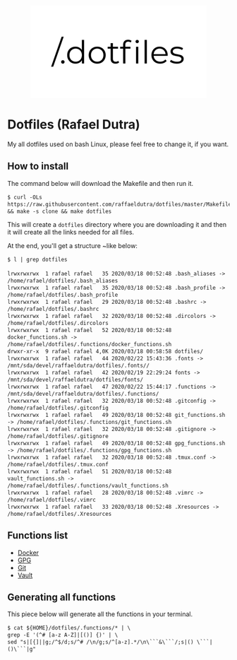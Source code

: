 <p align="center"><img src="https://github.com/raffaeldutra/dotfiles/blob/master/dotfiles.png" width="400"></p>

# Dotfiles (Rafael Dutra)

My all dotfiles used on bash Linux, please feel free to change it, if you want.

## How to install

The command below will download the Makefile and then run it.

```
$ curl -OLs https://raw.githubusercontent.com/raffaeldutra/dotfiles/master/Makefile && make -s clone && make dotfiles
```

This will create a `dotfiles` directory where you are downloading it and then it will create all the links needed for all files.

At the end, you'll get a structure ~like below:

```
$ l | grep dotfiles

lrwxrwxrwx  1 rafael rafael   35 2020/03/18 00:52:48 .bash_aliases -> /home/rafael/dotfiles/.bash_aliases
lrwxrwxrwx  1 rafael rafael   35 2020/03/18 00:52:48 .bash_profile -> /home/rafael/dotfiles/.bash_profile
lrwxrwxrwx  1 rafael rafael   29 2020/03/18 00:52:48 .bashrc -> /home/rafael/dotfiles/.bashrc
lrwxrwxrwx  1 rafael rafael   32 2020/03/18 00:52:48 .dircolors -> /home/rafael/dotfiles/.dircolors
lrwxrwxrwx  1 rafael rafael   52 2020/03/18 00:52:48 docker_functions.sh -> /home/rafael/dotfiles/.functions/docker_functions.sh
drwxr-xr-x  9 rafael rafael 4,0K 2020/03/18 00:58:58 dotfiles/
lrwxrwxrwx  1 rafael rafael   44 2020/02/22 15:43:36 .fonts -> /mnt/sda/devel/raffaeldutra/dotfiles/.fonts//
lrwxrwxrwx  1 rafael rafael   42 2020/02/19 22:29:24 fonts -> /mnt/sda/devel/raffaeldutra/dotfiles/fonts/
lrwxrwxrwx  1 rafael rafael   47 2020/02/22 15:44:17 .functions -> /mnt/sda/devel/raffaeldutra/dotfiles/.functions/
lrwxrwxrwx  1 rafael rafael   32 2020/03/18 00:52:48 .gitconfig -> /home/rafael/dotfiles/.gitconfig
lrwxrwxrwx  1 rafael rafael   49 2020/03/18 00:52:48 git_functions.sh -> /home/rafael/dotfiles/.functions/git_functions.sh
lrwxrwxrwx  1 rafael rafael   32 2020/03/18 00:52:48 .gitignore -> /home/rafael/dotfiles/.gitignore
lrwxrwxrwx  1 rafael rafael   49 2020/03/18 00:52:48 gpg_functions.sh -> /home/rafael/dotfiles/.functions/gpg_functions.sh
lrwxrwxrwx  1 rafael rafael   32 2020/03/18 00:52:48 .tmux.conf -> /home/rafael/dotfiles/.tmux.conf
lrwxrwxrwx  1 rafael rafael   51 2020/03/18 00:52:48 vault_functions.sh -> /home/rafael/dotfiles/.functions/vault_functions.sh
lrwxrwxrwx  1 rafael rafael   28 2020/03/18 00:52:48 .vimrc -> /home/rafael/dotfiles/.vimrc
lrwxrwxrwx  1 rafael rafael   33 2020/03/18 00:52:48 .Xresources -> /home/rafael/dotfiles/.Xresources
```

## Functions list

* [Docker](docs/functions/docker.md)
* [GPG](docs/functions/gpg.md)
* [Git](docs/functions/git.md)
* [Vault](docs/functions/vault.md)

## Generating all functions

This piece below will generate all the functions in your terminal.

```
$ cat ${HOME}/dotfiles/.functions/* | \
grep -E '(^# [a-z A-Z]|[()] {)' | \
sed "s|[{]||g;/^$/d;s/^# /\n/g;s/^[a-z].*/\n\```&\```/;s|() \```|()\```|g"
```
